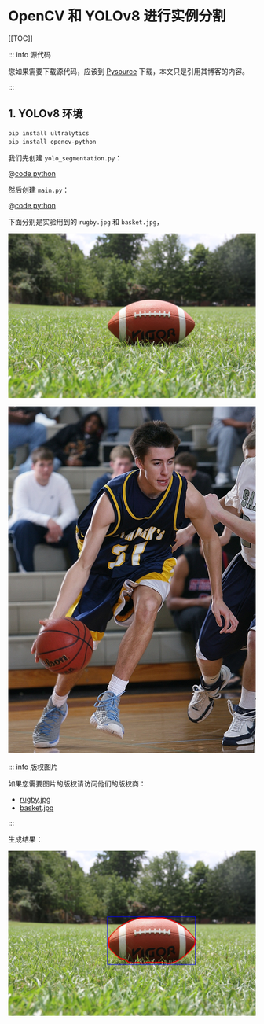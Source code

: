 # OpenCV 和 YOLOv8 进行实例分割

[[TOC]]

::: info 源代码

您如果需要下载源代码，应该到 [Pysource](https://pysource.com/2023/02/21/yolo-v8-segmentation) 下载，本文只是引用其博客的内容。

:::

## 1. YOLOv8 环境

```bash
pip install ultralytics
pip install opencv-python
```

我们先创建 `yolo_segmentation.py`：

@[code python](./src/yolo_segmentation.py)

然后创建 `main.py`：

@[code python](./src/main.py)

下面分别是实验用到的 `rugby.jpg` 和 `basket.jpg`，

![rugby.jpg](./images/rugby.jpg)

![basket.jpg](./images/basket.jpg)

::: info 版权图片

如果您需要图片的版权请访问他们的版权商：
- [rugby.jpg](https://www.pexels.com/it-it/foto/kigoa-football-su-erba-verde-durante-il-giorno-209956/)
- [basket.jpg](https://www.pexels.com/it-it/foto/uomo-che-gioca-a-basket-267761/)

:::

生成结果：

![](./images/res.jpg)
